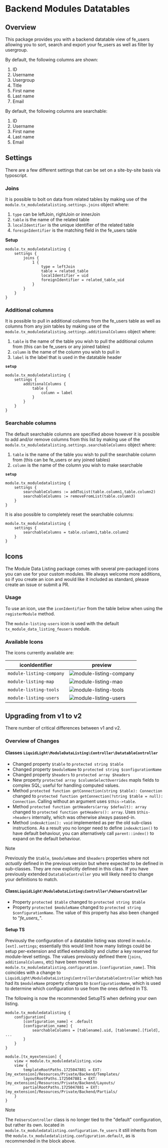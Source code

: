 # Backend Modules Datatables

## Overview

This package provides you with a backend datatable view of fe_users allowing you to sort, search and export your fe_users as well as filter by usergroup.

By default, the following columns are shown:

1. ID
2. Username
3. Usergroup
4. Title
5. First name
6. Last name
7. Email

By default, the following columns are searchable:

1. ID
2. Username
3. First name
4. Last name
5. Email

## Settings

There are a few different settings that can be set on a site-by-site basis via typoscript.

### Joins

It is possible to bolt on data from related tables by making use of the `module.tx_moduledatalisting.settings.joins` object where:
1. `type` can be leftJoin, rightJoin or innerJoin
2. `table` is the name of the related table
3. `localIdentifier` is the unique identifier of the related table
4. `foreignIdentifier` is the matching field in the fe_users table

**Setup**
```
module.tx_moduledatalisting {
	settings {
		joins {
			1 {
				type = leftJoin
				table = related_table
				localIdentifier = uid
				foreignIdentifier = related_table_uid
			}
		}
	}
}
```

### Additional columns

It is possible to pull in additional columns from the fe_users table as well as columns from any join tables by making use of the `module.tx_moduledatalisting.settings.additionalColumns` object where:
1. `table` is the name of the table you wish to pull the additional column from (this can be fe_users or any joined tables)
2. `column` is the name of the column you wish to pull in
3. `label` is the label that is used in the datatable header

**`setup`**

```
module.tx_moduledatalisting {
	settings {
		additionalColumns {
			table {
				column = label
			}
		}
	}
}
```

### Searchable columns

The default searchable columns are specified above however it is possible to add and/or remove columns from this list by making use of the `module.tx_moduledatalisting.settings.searchableColumns` object where:
1. `table` is the name of the table you wish to pull the searchable column from (this can be fe_users or any joined tables)
2. `column` is the name of the column you wish to make searchable

**`setup`**

```
module.tx_moduledatalisting {
	settings {
		searchableColumns := addToList(table.column1,table.column2)
		searchableColumns := removeFromList(table.column3)
	}
}
```

It is also possible to completely reset the searchable columns:
```
module.tx_moduledatalisting {
	settings {
		searchableColumns = table.column1,table.column2
	}
}
```

## Icons

The Module Data Listing package comes with several pre-packaged icons you can use for your custom modules. We always welcome more additions, so if you create an icon and would like it included as standard, please create an issue or submit a PR.

### Usage

To use an icon, use the `iconIdentifier` from the table below when using the `registerModule` method.

The `module-listing-users` icon is used with the default `tx_module_data_listing_feusers` module.

### Available Icons

The icons currently available are:

| iconIdentifier | preview |
|---|---|
| `module-listing-company` | ![module-listing-company](./Resources/Public/Icons/Company.svg) |
| `module-listing-map` | ![module-listing-mao](./Resources/Public/Icons/Map.svg) |
| `module-listing-tools` | ![module-listing-tools](./Resources/Public/Icons/Tools.svg) |
| `module-listing-users` | ![module-listing-users](./Resources/Public/Icons/Users.svg) |

## Upgrading from v1 to v2

There number of critical differences between v1 and v2.

### Overview of Changes

#### Classes `LiquidLight\ModuleDataListing\Controller\DatatableController`

* Changed property `$table` to `protected string $table`
* Changed property `$moduleName` to `protected string $configurationName`
* Changed property `$headers` to `protected array $headers`
* New property `protected array $columnSelectOverrides` mapls fields to complex SQL; useful for handling computed values.
* Method `protected function getConnection(string $table): Connection` changed to `protected function getConnection(?string $table = null): Connection`. Calling without an argument uses `$this->table`.
* Method `protected function getHeaders(array $default): array` changed to `protected function getHeaders(): array`. Uses `$this->headers` internally, which was otherwise always passed-in.
* Method `indexAction(): void` implemented as per the old sub-class instructions. As a result you no longer need to define `indexAction()` to have default behaviour, you can alternatively call `parent::index()` to expand on the default behaviour.

> [!Note]
> Previously the `$table`, `$moduleName` and `$headers` properties where not _actually_ defined in the previous version but where expected to be defined in sub-classes. They are now explicitly defined in this class. If you have previously extended `DatatableController` you will likely need to change your definitions to match.

#### Class`LiquidLight\ModuleDataListing\Controller\FeUsersController`

* Property `protected $table` changed to `protected string $table`
* Property `protected $moduleName` changed to `protected string $configurationName`. The value of this property has also been changed to "*fe_users_*".

#### Setup TS

Previously the configuration of a datatable listing was stored in `module.[ext].settings`; essentially this would limit how many listings could be setup per-extension and stifled extensibility and clutter a key reserved for module-level settings. The values previously defined there (`joins`, `additionalColumns`, etc) have been moved to `module.tx_moduledatalisting.configuration.[configuration_name]`. This coincides with a change to `LiquidLight\ModuleDataListing\Controller\DatatableController` which has had its `$moduleName` property changes to `$configurationName`, which is used to determine which configuration to use from the ones defined in TS.

The following is now the recommended SetupTS when defining your own listing.

```
module.tx_moduledatalisting {
    configuration{
        [configuration_name] < .default
        [configuration_name] {
    		searchableColumns = [tablename].uid, [tablename].[field], ...
        }
    }
}

module.[tx_myextension] {
    view < module.tx_moduledatalisting.view
	view {
		templateRootPaths.1725047881 = EXT:[my_extension]/Resources/Private/Backend/Templates/
		layoutRootPaths.1725047881 = EXT:[my_extension]/Resources/Private/Backend/Layouts/
		partialRootPaths.1725047881 = EXT:[my_extension]/Resources/Private/Backend/Partials/
	}
}
```

> [!Note]
> The `FeUsersController` class is no longer tied to the "default" configuration, but rather its own. located in `module.tx_moduledatalisting.configuration.fe_users` it still inherits from the `module.tx_moduledatalisting.configuration.default`, as is recommended in the block above.
